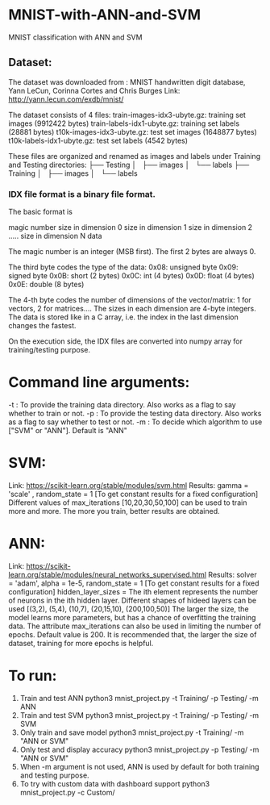# MNIST-with-ANN-and-SVM
MNIST classification with ANN and SVM

## Dataset:
The dataset was downloaded from :
MNIST handwritten digit database, Yann LeCun, Corinna Cortes and Chris Burges
Link: http://yann.lecun.com/exdb/mnist/

The dataset consists of 4 files:
train-images-idx3-ubyte.gz:  training set images (9912422 bytes)
train-labels-idx1-ubyte.gz:  training set labels (28881 bytes)
t10k-images-idx3-ubyte.gz:   test set images (1648877 bytes)
t10k-labels-idx1-ubyte.gz:   test set labels (4542 bytes) 

These files are organized and renamed as images and labels under Training and Testing directories:
├── Testing
│   ├── images
│   └── labels
├── Training
│   ├── images
│   └── labels

### IDX file format is a binary file format.
The basic format is

magic number
 size in dimension 0
 size in dimension 1
 size in dimension 2
 …..
 size in dimension N
 data

The magic number is an integer (MSB first). The first 2 bytes are always 0.

The third byte codes the type of the data:
 0x08: unsigned byte
 0x09: signed byte
 0x0B: short (2 bytes)
 0x0C: int (4 bytes)
 0x0D: float (4 bytes)
 0x0E: double (8 bytes)

The 4-th byte codes the number of dimensions of the vector/matrix: 1 for vectors, 2 for matrices….
The sizes in each dimension are 4-byte integers.
The data is stored like in a C array, i.e. the index in the last dimension changes the fastest.

On the execution side, the IDX files are converted into numpy array for training/testing purpose.

# Command line arguments:
-t : To provide the training data directory. Also works as a flag to say whether to train or not.
-p : To provide the testing data directory. Also works as a flag to say whether to test or not.
-m : To decide which algorithm to use ["SVM" or "ANN"]. Default is "ANN"

# SVM: 
Link: https://scikit-learn.org/stable/modules/svm.html
Results: gamma = 'scale' , random_state = 1 [To get constant results for a fixed configuration]
Different values of max_iterations [10,20,30,50,100] can be used to train more and more. The more you train, better results are obtained.

# ANN:
Link: https://scikit-learn.org/stable/modules/neural_networks_supervised.html
Results: solver = 'adam', alpha = 1e-5, random_state = 1 [To get constant results for a fixed configuration]
hidden_layer_sizes = The ith element represents the number of neurons in the ith hidden layer.
Different shapes of hideed layers can be used [(3,2), (5,4), (10,7), (20,15,10), (200,100,50)]
The larger the size, the model learns more parameters, but has a chance of overfitting the training data. 
The attribute max_iterations can also be used in limiting the number of epochs. Default value is 200. It is recommended that, the larger the size of dataset, training for more epochs is helpful.


# To run:
1. Train and test ANN
python3 mnist_project.py -t Training/ -p Testing/ -m ANN
2. Train and test SVM
python3 mnist_project.py -t Training/ -p Testing/ -m SVM
3. Only train and save model
python3 mnist_project.py -t Training/ -m "ANN or SVM"
4. Only test and display accuracy
python3 mnist_project.py -p Testing/ -m "ANN or SVM"
5. When -m argument is not used, ANN is used by default for both training and testing purpose.
6. To try with custom data with dashboard support
python3 mnist_project.py -c Custom/
